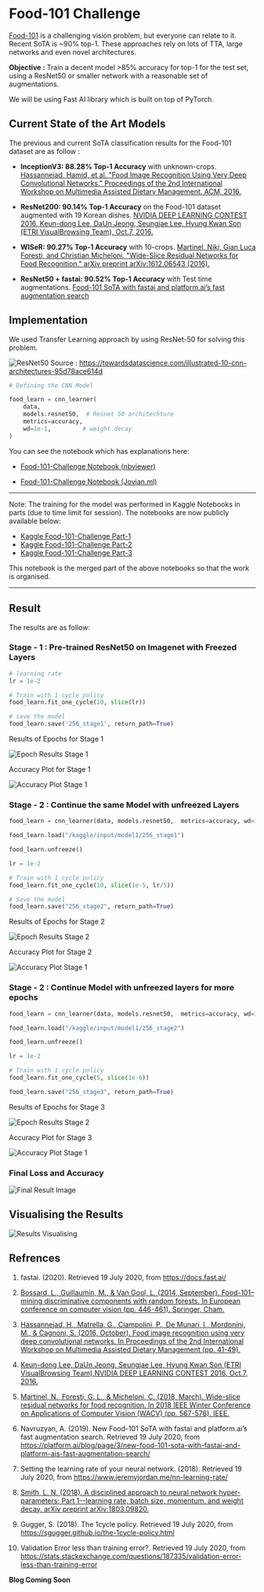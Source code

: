 # Food-101 Challenge

[Food-101](https://data.vision.ee.ethz.ch/cvl/datasets_extra/food-101/static/bossard_eccv14_food-101.pdf) is a challenging vision problem, but everyone can relate to it. Recent SoTA is ~90% top-1. These approaches rely on lots of TTA, large networks and even novel architectures.


**Objective :**
Train a decent model >85% accuracy for top-1 for the test set, using a ResNet50 or smaller network with a reasonable set of augmentations.

We will be using Fast AI library which is built on top of PyTorch.


## Current State of the Art Models

 The previous and current SoTA classification results for the Food-101 dataset are as follow :

-   **InceptionV3: 88.28% Top-1 Accuracy**  with unknown-crops.  [Hassannejad, Hamid, et al. "Food Image Recognition Using Very Deep Convolutional Networks." Proceedings of the 2nd International Workshop on Multimedia Assisted Dietary Management. ACM, 2016.](http://dl.acm.org/citation.cfm?id=2986042)
-   **ResNet200: 90.14% Top-1 Accuracy**  on the Food-101 dataset augmented with 19 Korean dishes.  [NVIDIA DEEP LEARNING CONTEST 2016, Keun-dong Lee, DaUn Jeong, Seungjae Lee, Hyung Kwan Son (ETRI VisualBrowsing Team), Oct.7, 2016.](https://www.gputechconf.co.kr/assets/files/presentations/2-1650-1710_DL_Contest_%EC%A7%80%EC%A0%95%EC%A3%BC%EC%A0%9C_%EB%8C%80%EC%83%81.pdf)
-   **WISeR: 90.27% Top-1 Accuracy**  with 10-crops.  [Martinel, Niki, Gian Luca Foresti, and Christian Micheloni. "Wide-Slice Residual Networks for Food Recognition." arXiv preprint arXiv:1612.06543 (2016).](https://arxiv.org/pdf/1612.06543.pdf)

-   **ResNet50 + fastai: 90.52% Top-1 Accuracy**  with Test time augmentations.  [Food-101 SoTA with fastai and platform.ai’s fast augmentation search](https://platform.ai/blog/page/3/new-food-101-sota-with-fastai-and-platform-ais-fast-augmentation-search/)


## Implementation

We used Transfer Learning approach by using ResNet-50 for solving this problem.

![ResNet50](images/resnet50.png)
Source : https://towardsdatascience.com/illustrated-10-cnn-architectures-95d78ace614d


```python
# Defining the CNN Model

food_learn = cnn_learner(
    data,
    models.resnet50,  # Resnet 50 architechture
    metrics=accuracy,
    wd=1e-1,         # weight decay
)

```


You can see the notebook which has explanations here:

- [Food-101-Challenge Notebook (nbviewer)](https://nbviewer.jupyter.org/github/Eklavya42/food-101-challenge/blob/master/food-101-challenge.ipynb)

- [Food-101-Challenge Notebook (Jovian.ml)](https://jovian.ml/eklavya42/food-101-merged)

---

Note: The training for the model was performed in Kaggle Notebooks in parts (due to time limit for session). The notebooks are now publicly available below:

-   [Kaggle Food-101-Challenge Part-1](https://jovian.ml/outlink?url=https%3A%2F%2Fwww.kaggle.com%2Feklavya18%2Ffood-101-challenge)
-   [Kaggle Food-101-Challenge Part-2](https://jovian.ml/outlink?url=https%3A%2F%2Fwww.kaggle.com%2Feklavya18%2Ffood-101-challenge-part2)
-   [Kaggle Food-101-Challenge Part-3](https://jovian.ml/outlink?url=https%3A%2F%2Fwww.kaggle.com%2Feklavyachopra%2Ffood-101-challenge-part3)

This notebook is the merged part of the above notebooks so that the work is organised.

---


## Result

The results are as follow:

### Stage - 1 :  Pre-trained ResNet50 on Imagenet with Freezed Layers

```python
# learning rate
lr = 1e-2

# Train with 1 cycle policy
food_learn.fit_one_cycle(10, slice(lr))

# save the model
food_learn.save('256_stage1', return_path=True)

```

Results of Epochs for Stage 1

![Epoch Results Stage 1](images/stage1-epochs.png)


Accuracy Plot for  Stage 1

![Accuracy Plot Stage 1](images/stage1_accuracy_plot.png)


### Stage - 2 :  Continue the same Model with unfreezed Layers

```python
food_learn = cnn_learner(data, models.resnet50,  metrics=accuracy, wd=1e-1,model_dir='/kaggle/working')

food_learn.load("/kaggle/input/model1/256_stage1")

food_learn.unfreeze()

lr = 1e-2

# Train with 1 cycle policy
food_learn.fit_one_cycle(10, slice(1e-5, lr/5))

# Save the model
food_learn.save("256_stage2", return_path=True)

```

Results of Epochs for Stage 2

![Epoch Results Stage 2](images/stage2-epochs.png)


Accuracy Plot for  Stage 2

![Accuracy Plot Stage 1](images/stage2_accuracy_plot.png)


### Stage - 2 :  Continue Model with unfreezed layers for more epochs

```python
food_learn = cnn_learner(data, models.resnet50,  metrics=accuracy, wd=1e-1,model_dir='/kaggle/working')

food_learn.load("/kaggle/input/model1/256_stage2")

food_learn.unfreeze()

lr = 1e-2

# Train with 1 cycle policy
food_learn.fit_one_cycle(5, slice(1e-6))

food_learn.save("256_stage3", return_path=True)

```

Results of Epochs for Stage 3

![Epoch Results Stage 2](images/stage3-epochs.png)


Accuracy Plot for  Stage 3

![Accuracy Plot Stage 1](images/stage3_accuracy_plot.png)


### Final Loss and  Accuracy

![Final Result Image](images/final_loss_and_accuracy.png)



## Visualising the Results

![Results Visualising](images/results-visualization.png)



## Refrences

1. fastai. (2020). Retrieved 19 July 2020, from https://docs.fast.ai/

2. [Bossard, L., Guillaumin, M., & Van Gool, L. (2014, September). Food-101–mining discriminative components with random forests. In European conference on computer vision (pp. 446-461). Springer, Cham.](https://data.vision.ee.ethz.ch/cvl/datasets_extra/food-101/static/bossard_eccv14_food-101.pdf)
3. [Hassannejad, H., Matrella, G., Ciampolini, P., De Munari, I., Mordonini, M., & Cagnoni, S. (2016, October). Food image recognition using very deep convolutional networks. In Proceedings of the 2nd International Workshop on Multimedia Assisted Dietary Management (pp. 41-49).](https://dl.acm.org/doi/10.1145/2986035.2986042)
4. [Keun-dong Lee, DaUn Jeong, Seungjae Lee, Hyung Kwan Son (ETRI VisualBrowsing Team),NVIDIA DEEP LEARNING CONTEST 2016, Oct.7, 2016.](https://www.gputechconf.co.kr/assets/files/presentations/2-1650-1710_DL_Contest_%EC%A7%80%EC%A0%95%EC%A3%BC%EC%A0%9C_%EB%8C%80%EC%83%81.pdf)
5. [Martinel, N., Foresti, G. L., & Micheloni, C. (2018, March). Wide-slice residual networks for food recognition. In 2018 IEEE Winter Conference on Applications of Computer Vision (WACV) (pp. 567-576). IEEE.](https://arxiv.org/pdf/1612.06543.pdf)
6. Navruzyan, A. (2019). New Food-101 SoTA with fastai and platform.ai’s fast augmentation search. Retrieved 19 July 2020, from https://platform.ai/blog/page/3/new-food-101-sota-with-fastai-and-platform-ais-fast-augmentation-search/
7. Setting the learning rate of your neural network. (2018). Retrieved 19 July 2020, from https://www.jeremyjordan.me/nn-learning-rate/
8. [Smith, L. N. (2018). A disciplined approach to neural network hyper-parameters: Part 1--learning rate, batch size, momentum, and weight decay. arXiv preprint arXiv:1803.09820.](https://arxiv.org/pdf/1803.09820.pdf)
9. Gugger, S. (2018). The 1cycle policy. Retrieved 19 July 2020, from https://sgugger.github.io/the-1cycle-policy.html
10. Validation Error less than training error?. Retrieved 19 July 2020, from https://stats.stackexchange.com/questions/187335/validation-error-less-than-training-error



**Blog Coming Soon**
